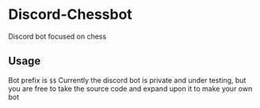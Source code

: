 # Discord-Chessbot
Discord bot focused on chess

## Usage
Bot prefix is `$$`
Currently the discord bot is private and under testing, but you are free to take the source code and expand upon it to make your own bot
